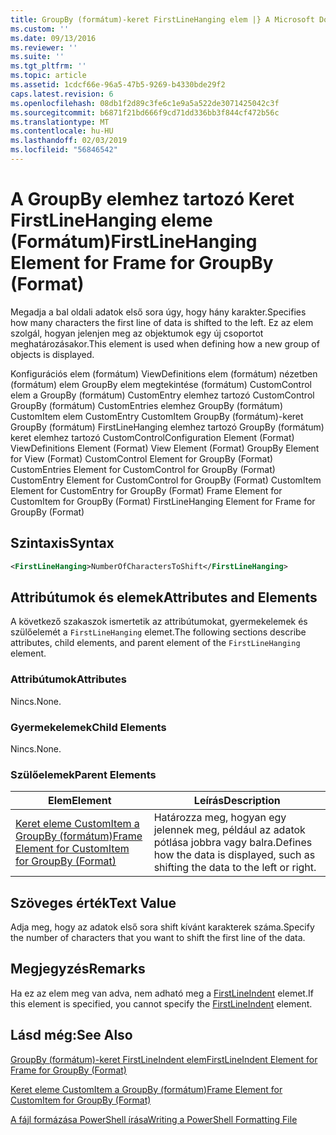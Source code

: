 ```yaml
---
title: GroupBy (formátum)-keret FirstLineHanging elem |} A Microsoft Docs
ms.custom: ''
ms.date: 09/13/2016
ms.reviewer: ''
ms.suite: ''
ms.tgt_pltfrm: ''
ms.topic: article
ms.assetid: 1cdcf66e-96a5-47b5-9269-b4330bde29f2
caps.latest.revision: 6
ms.openlocfilehash: 08db1f2d89c3fe6c1e9a5a522de3071425042c3f
ms.sourcegitcommit: b6871f21bd666f9cd71dd336bb3f844cf472b56c
ms.translationtype: MT
ms.contentlocale: hu-HU
ms.lasthandoff: 02/03/2019
ms.locfileid: "56846542"
---
```

# <a name="firstlinehanging-element-for-frame-for-groupby-format"></a><span data-ttu-id="25f20-102">A GroupBy elemhez tartozó Keret FirstLineHanging eleme (Formátum)</span><span class="sxs-lookup"><span data-stu-id="25f20-102">FirstLineHanging Element for Frame for GroupBy (Format)</span></span>

<span data-ttu-id="25f20-103">Megadja a bal oldali adatok első sora úgy, hogy hány karakter.</span><span class="sxs-lookup"><span data-stu-id="25f20-103">Specifies how many characters the first line of data is shifted to the left.</span></span> <span data-ttu-id="25f20-104">Ez az elem szolgál, hogyan jelenjen meg az objektumok egy új csoportot meghatározásakor.</span><span class="sxs-lookup"><span data-stu-id="25f20-104">This element is used when defining how a new group of objects is displayed.</span></span>

<span data-ttu-id="25f20-105">Konfigurációs elem (formátum) ViewDefinitions elem (formátum) nézetben (formátum) elem GroupBy elem megtekintése (formátum) CustomControl elem a GroupBy (formátum) CustomEntry elemhez tartozó CustomControl GroupBy (formátum) CustomEntries elemhez GroupBy (formátum) CustomItem elem CustomEntry CustomItem GroupBy (formátum)-keret GroupBy (formátum) FirstLineHanging elemhez tartozó GroupBy (formátum) keret elemhez tartozó CustomControl</span><span class="sxs-lookup"><span data-stu-id="25f20-105">Configuration Element (Format) ViewDefinitions Element (Format) View Element (Format) GroupBy Element for View (Format) CustomControl Element for GroupBy (Format) CustomEntries Element for CustomControl for GroupBy (Format) CustomEntry Element for CustomControl for GroupBy (Format) CustomItem Element for CustomEntry for GroupBy (Format) Frame Element for CustomItem for GroupBy (Format) FirstLineHanging Element for Frame for GroupBy (Format)</span></span>

## <a name="syntax"></a><span data-ttu-id="25f20-106">Szintaxis</span><span class="sxs-lookup"><span data-stu-id="25f20-106">Syntax</span></span>

```xml
<FirstLineHanging>NumberOfCharactersToShift</FirstLineHanging>
```

## <a name="attributes-and-elements"></a><span data-ttu-id="25f20-107">Attribútumok és elemek</span><span class="sxs-lookup"><span data-stu-id="25f20-107">Attributes and Elements</span></span>

<span data-ttu-id="25f20-108">A következő szakaszok ismertetik az attribútumokat, gyermekelemek és szülőelemét a `FirstLineHanging` elemet.</span><span class="sxs-lookup"><span data-stu-id="25f20-108">The following sections describe attributes, child elements, and parent element of the `FirstLineHanging` element.</span></span>

### <a name="attributes"></a><span data-ttu-id="25f20-109">Attribútumok</span><span class="sxs-lookup"><span data-stu-id="25f20-109">Attributes</span></span>

<span data-ttu-id="25f20-110">Nincs.</span><span class="sxs-lookup"><span data-stu-id="25f20-110">None.</span></span>

### <a name="child-elements"></a><span data-ttu-id="25f20-111">Gyermekelemek</span><span class="sxs-lookup"><span data-stu-id="25f20-111">Child Elements</span></span>

<span data-ttu-id="25f20-112">Nincs.</span><span class="sxs-lookup"><span data-stu-id="25f20-112">None.</span></span>

### <a name="parent-elements"></a><span data-ttu-id="25f20-113">Szülőelemek</span><span class="sxs-lookup"><span data-stu-id="25f20-113">Parent Elements</span></span>

|<span data-ttu-id="25f20-114">Elem</span><span class="sxs-lookup"><span data-stu-id="25f20-114">Element</span></span>|<span data-ttu-id="25f20-115">Leírás</span><span class="sxs-lookup"><span data-stu-id="25f20-115">Description</span></span>|
|-------------|-----------------|
|[<span data-ttu-id="25f20-116">Keret eleme CustomItem a GroupBy (formátum)</span><span class="sxs-lookup"><span data-stu-id="25f20-116">Frame Element for CustomItem for GroupBy (Format)</span></span>](./frame-element-for-customitem-for-groupby-format.md)|<span data-ttu-id="25f20-117">Határozza meg, hogyan egy jelennek meg, például az adatok pótlása jobbra vagy balra.</span><span class="sxs-lookup"><span data-stu-id="25f20-117">Defines how the data is displayed, such as shifting the data to the left or right.</span></span>|

## <a name="text-value"></a><span data-ttu-id="25f20-118">Szöveges érték</span><span class="sxs-lookup"><span data-stu-id="25f20-118">Text Value</span></span>

<span data-ttu-id="25f20-119">Adja meg, hogy az adatok első sora shift kívánt karakterek száma.</span><span class="sxs-lookup"><span data-stu-id="25f20-119">Specify the number of characters that you want to shift the first line of the data.</span></span>

## <a name="remarks"></a><span data-ttu-id="25f20-120">Megjegyzés</span><span class="sxs-lookup"><span data-stu-id="25f20-120">Remarks</span></span>

<span data-ttu-id="25f20-121">Ha ez az elem meg van adva, nem adható meg a [FirstLineIndent](./firstlineindent-element-for-frame-for-groupby-format.md) elemet.</span><span class="sxs-lookup"><span data-stu-id="25f20-121">If this element is specified, you cannot specify the [FirstLineIndent](./firstlineindent-element-for-frame-for-groupby-format.md) element.</span></span>

## <a name="see-also"></a><span data-ttu-id="25f20-122">Lásd még:</span><span class="sxs-lookup"><span data-stu-id="25f20-122">See Also</span></span>

[<span data-ttu-id="25f20-123">GroupBy (formátum)-keret FirstLineIndent elem</span><span class="sxs-lookup"><span data-stu-id="25f20-123">FirstLineIndent Element for Frame for GroupBy (Format)</span></span>](./firstlineindent-element-for-frame-for-groupby-format.md)

[<span data-ttu-id="25f20-124">Keret eleme CustomItem a GroupBy (formátum)</span><span class="sxs-lookup"><span data-stu-id="25f20-124">Frame Element for CustomItem for GroupBy (Format)</span></span>](./frame-element-for-customitem-for-groupby-format.md)

[<span data-ttu-id="25f20-125">A fájl formázása PowerShell írása</span><span class="sxs-lookup"><span data-stu-id="25f20-125">Writing a PowerShell Formatting File</span></span>](./writing-a-powershell-formatting-file.md)
